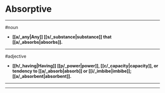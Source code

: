 # Absorptive
---
#noun
- **[[a/_any|Any]] [[s/_substance|substance]] that [[a/_absorbs|absorbs]].**
---
#adjective
- **[[h/_having|Having]] [[p/_power|power]], [[c/_capacity|capacity]], or tendency to [[a/_absorb|absorb]] or [[i/_imbibe|imbibe]]; [[a/_absorbent|absorbent]].**
---
---
